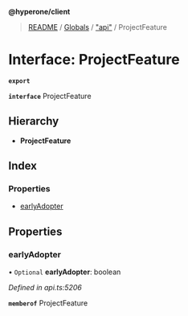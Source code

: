 **@hyperone/client**

> [README](../README.md) / [Globals](../globals.md) / ["api"](../modules/_api_.md) / ProjectFeature

# Interface: ProjectFeature

**`export`** 

**`interface`** ProjectFeature

## Hierarchy

* **ProjectFeature**

## Index

### Properties

* [earlyAdopter](_api_.projectfeature.md#earlyadopter)

## Properties

### earlyAdopter

• `Optional` **earlyAdopter**: boolean

*Defined in api.ts:5206*

**`memberof`** ProjectFeature
